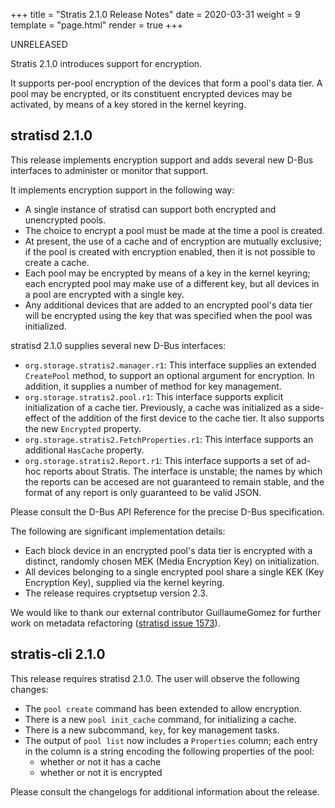 +++
title = "Stratis 2.1.0 Release Notes"
date = 2020-03-31
weight = 9
template = "page.html"
render = true
+++

UNRELEASED

Stratis 2.1.0 introduces support for encryption.

It supports per-pool encryption of the devices that form a pool's data
tier. A pool may be encrypted, or its constituent encrypted devices may
be activated, by means of a key stored in the kernel keyring.

stratisd 2.1.0
--------------
This release implements encryption support and adds several new D-Bus
interfaces to administer or monitor that support.

It implements encryption support in the following way:
  * A single instance of stratisd can support both encrypted and unencrypted
    pools.
  * The choice to encrypt a pool must be made at the time a pool is created.
  * At present, the use of a cache and of encryption are mutually exclusive;
    if the pool is created with encryption enabled, then it is not possible
    to create a cache.
  * Each pool may be encrypted by means of a key in the kernel keyring; each
    encrypted pool may make use of a different key, but all devices in a pool
    are encrypted with a single key.
  * Any additional devices that are added to an encrypted pool's data tier
    will be encrypted using the key that was specified when the pool was
    initialized.

stratisd 2.1.0 supplies several new D-Bus interfaces:
  * `org.storage.stratis2.manager.r1`: This interface supplies an
    extended `CreatePool` method, to support an optional argument for
    encryption. In addition, it supplies a number of method for key
    management.
  * `org.storage.stratis2.pool.r1`: This interface supports explicit
    initialization of a cache tier. Previously, a cache was initialized as
    a side-effect of the addition of the first device to the cache tier.
    It also supports the new `Encrypted` property.
  * `org.storage.stratis2.FetchProperties.r1`: This interface supports an
    additional `HasCache` property.
  * `org.storage.stratis2.Report.r1`: This interface supports a set of
    ad-hoc reports about Stratis. The interface is unstable; the names by
    which the reports can be accesed are not guaranteed to remain stable,
    and the format of any report is only guaranteed to be valid JSON.

Please consult the D-Bus API Reference for the precise D-Bus specification.

The following are significant implementation details:
  * Each block device in an encrypted pool's data tier is encrypted with a
    distinct, randomly chosen MEK (Media Encryption Key) on initialization.
  * All devices belonging to a single encrypted pool share a single KEK
    (Key Encryption Key), supplied via the kernel keyring.
  * The release requires cryptsetup version 2.3.



We would like to thank our external contributor GuillaumeGomez for further
work on metadata refactoring ([stratisd issue 1573]).

[stratisd issue 1573]: https://github.com/stratis-storage/stratisd/issues/1573

stratis-cli 2.1.0
-----------------
This release requires stratisd 2.1.0. The user will observe the following
changes:

  * The `pool create` command has been extended to allow encryption.
  * There is a new `pool init_cache` command, for initializing a cache.
  * There is a new subcommand, `key`, for key management tasks.
  * The output of `pool list` now includes a `Properties` column; each
    entry in the column is a string encoding the following properties of the
    pool:
    - whether or not it has a cache
    - whether or not it is encrypted

<!-- more -->

Please consult the changelogs for additional information about the release.
